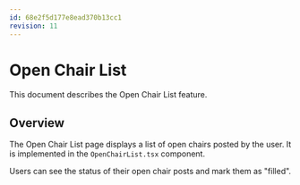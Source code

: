 ```yaml
---
id: 68e2f5d177e8ead370b13cc1
revision: 11
---
```


# Open Chair List

This document describes the Open Chair List feature.

## Overview

The Open Chair List page displays a list of open chairs posted by the user. It is implemented in the `OpenChairList.tsx` component.

Users can see the status of their open chair posts and mark them as "filled".